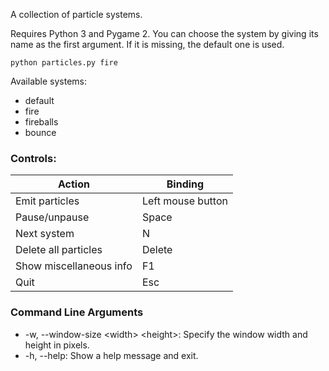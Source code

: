 A collection of particle systems.

Requires Python 3 and Pygame 2. You can choose the system by giving its name as the first argument.
If it is missing, the default one is used.
```
python particles.py fire
```
Available systems:
- default
- fire
- fireballs
- bounce


### Controls:
Action | Binding
--- | ---
Emit particles | Left mouse button
Pause/unpause | Space
Next system | N
Delete all particles | Delete
Show miscellaneous info | F1
Quit | Esc


### Command Line Arguments
- -w, --window-size \<width> \<height>: Specify the window width and height in pixels.
- -h, --help: Show a help message and exit.
